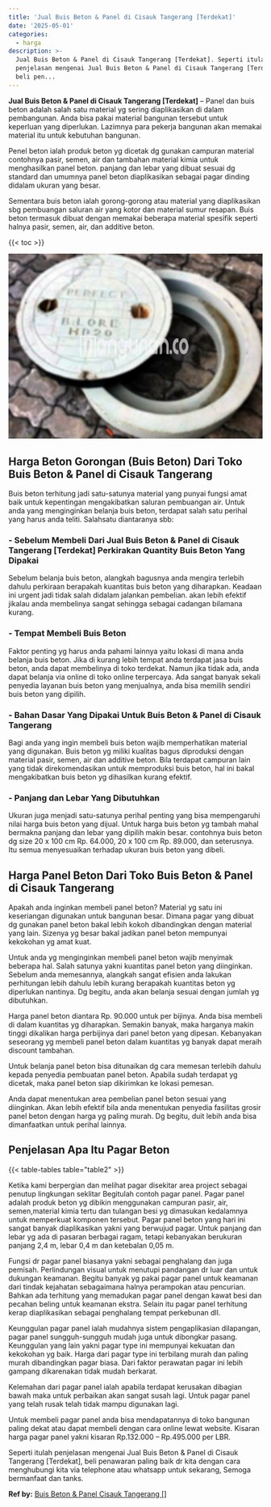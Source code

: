 ```yaml
---
title: 'Jual Buis Beton & Panel di Cisauk Tangerang [Terdekat]'
date: '2025-05-01'
categories:
  - harga
description: >-
  Jual Buis Beton & Panel di Cisauk Tangerang [Terdekat]. Seperti itulah
  penjelasan mengenai Jual Buis Beton & Panel di Cisauk Tangerang [Terdekat],
  beli pen...
---
```


**Jual Buis Beton & Panel di Cisauk Tangerang \[Terdekat\]** – Panel dan buis beton adalah salah satu material yg sering diaplikasikan di dalam pembangunan. Anda bisa pakai material bangunan tersebut untuk keperluan yang diperlukan. Lazimnya para pekerja bangunan akan memakai material itu untuk kebutuhan bangunan.

Penel beton ialah produk beton yg dicetak dg gunakan campuran material contohnya pasir, semen, air dan tambahan material kimia untuk menghasilkan panel beton. panjang dan lebar yang dibuat sesuai dg standard dan umumnya panel beton diaplikasikan sebagai pagar dinding didalam ukuran yang besar.

Sementara buis beton ialah gorong-gorong atau material yang diaplikasikan sbg pembuangan saluran air yang kotor dan material sumur resapan. Buis beton termasuk dibuat dengan memakai beberapa material spesifik seperti halnya pasir, semen, air, dan additive beton.

{{< toc >}}

![Jual Buis Beton & Panel di Cisauk Tangerang [Terdekat]](/images/jual-panel-buis-beton-murah-65.png)

## Harga Beton Gorongan (Buis Beton) Dari Toko Buis Beton & Panel di Cisauk Tangerang

Buis beton terhitung jadi satu-satunya material yang punyai fungsi amat baik untuk kepentingan mengakibatkan saluran pembuangan air. Untuk anda yang menginginkan belanja buis beton, terdapat salah satu perihal yang harus anda teliti. Salahsatu diantaranya sbb:

### \- Sebelum Membeli Dari Jual Buis Beton & Panel di Cisauk Tangerang \[Terdekat\] Perkirakan Quantity Buis Beton Yang Dipakai

Sebelum belanja buis beton, alangkah bagusnya anda mengira terlebih dahulu perkiraan berapakah kuantitas buis beton yang diharapkan. Keadaan ini urgent jadi tidak salah didalam jalankan pembelian. akan lebih efektif jikalau anda membelinya sangat sehingga sebagai cadangan bilamana kurang.

### \- Tempat Membeli Buis Beton

Faktor penting yg harus anda pahami lainnya yaitu lokasi di mana anda belanja buis beton. Jika di kurang lebih tempat anda terdapat jasa buis beton, anda dapat membelinya di toko terdekat. Namun jika tidak ada, anda dapat belanja via online di toko online terpercaya. Ada sangat banyak sekali penyedia layanan buis beton yang menjualnya, anda bisa memilih sendiri buis beton yang dipilih.

### \- Bahan Dasar Yang Dipakai Untuk Buis Beton & Panel di Cisauk Tangerang

Bagi anda yang ingin membeli buis beton wajib memperhatikan material yang digunakan. Buis beton yg miliki kualitas bagus diproduksi dengan material pasir, semen, air dan additive beton. Bila terdapat campuran lain yang tidak direkomendasikan untuk memproduksi buis beton, hal ini bakal mengakibatkan buis beton yg dihasilkan kurang efektif.

### \- Panjang dan Lebar Yang Dibutuhkan

Ukuran juga menjadi satu-satunya perihal penting yang bisa mempengaruhi nilai harga buis beton yang dijual. Untuk harga buis beton yg tambah mahal bermakna panjang dan lebar yang dipilih makin besar. contohnya buis beton dg size 20 x 100 cm Rp. 64.000, 20 x 100 cm Rp. 89.000, dan seterusnya. Itu semua menyesuaikan terhadap ukuran buis beton yang dibeli.

## Harga Panel Beton Dari Toko Buis Beton & Panel di Cisauk Tangerang

Apakah anda inginkan membeli panel beton? Material yg satu ini keseriangan digunakan untuk bangunan besar. Dimana pagar yang dibuat dg gunakan panel beton bakal lebih kokoh dibandingkan dengan material yang lain. Sizenya yg besar bakal jadikan panel beton mempunyai kekokohan yg amat kuat.

Untuk anda yg menginginkan membeli panel beton wajib menyimak beberapa hal. Salah satunya yakni kuantitas panel beton yang diinginkan. Sebelum anda memesannya, alangkah sangat efisien anda lakukan perhitungan lebih dahulu lebih kurang berapakah kuantitas beton yg diperlukan nantinya. Dg begitu, anda akan belanja sesuai dengan jumlah yg dibutuhkan.

Harga panel beton diantara Rp. 90.000 untuk per bijinya. Anda bisa membeli di dalam kuantitas yg diharapkan. Semakin banyak, maka harganya makin tinggi dikalikan harga perbijinya dari panel beton yang dipesan. Kebanyakan seseorang yg membeli panel beton dalam kuantitas yg banyak dapat meraih discount tambahan.

Untuk belanja panel beton bisa ditunaikan dg cara memesan terlebih dahulu kepada penyedia pembuatan panel beton. Apabila sudah terdapat yg dicetak, maka panel beton siap dikirimkan ke lokasi pemesan.

Anda dapat menentukan area pembelian panel beton sesuai yang diinginkan. Akan lebih efektif bila anda menentukan penyedia fasilitas grosir panel beton dengan harga yg paling murah. Dg begitu, duit lebih anda bisa dimanfaatkan untuk perihal lainnya.

## Penjelasan Apa Itu Pagar Beton

{{< table-tables table="table2" >}}

Ketika kami berpergian dan melihat pagar disekitar area project sebagai penutup lingkungan seklitar Begitulah contoh pagar panel. Pagar panel adalah produk beton yg dibikin menggunakan campuran pasir, air, semen,material kimia tertu dan tulangan besi yg dimasukan kedalamnya untuk memperkuat komponen tersebut. Pagar panel beton yang hari ini sangat banyak diaplikasikan yakni yang berwujud pagar. Untuk panjang dan lebar yg ada di pasaran berbagai ragam, tetapi kebanyakan berukuran panjang 2,4 m, lebar 0,4 m dan ketebalan 0,05 m.

Fungsi dr pagar panel biasanya yakni sebagai penghalang dan juga pemisah. Perlindungan visual untuk menutupi pandangan dr luar dan untuk dukungan keamanan. Begitu banyak yg pakai pagar panel untuk keamanan dari tindak kejahatan sebagaimana halnya perampokan atau pencurian. Bahkan ada terhitung yang memadukan pagar panel dengan kawat besi dan pecahan beling untuk keamanan ekstra. Selain itu pagar panel terhitung kerap diaplikasikan sebagai penghalang tempat perkebunan dll.

Keunggulan pagar panel ialah mudahnya sistem pengaplikasian dilapangan, pagar panel sungguh-sungguh mudah juga untuk dibongkar pasang. Keunggulan yang lain yakni pagar type ini mempunyai kekuatan dan kekokohan yg baik. Harga dari pagar type ini terbilang murah dan paling murah dibandingkan pagar biasa. Dari faktor perawatan pagar ini lebih gampang dikarenakan tidak mudah berkarat.

Kelemahan dari pagar panel ialah apabila terdapat kerusakan dibagian bawah maka untuk perbaikan akan sangat susah lagi. Untuk pagar panel yang telah rusak telah tidak mampu digunakan lagi.

Untuk membeli pagar panel anda bisa mendapatannya di toko bangunan paling dekat atau dapat membeli dengan cara online lewat website. Kisaran harga pagar panel yakni kisaran Rp.132.000 – Rp.495.000 per LBR.

Seperti itulah penjelasan mengenai Jual Buis Beton & Panel di Cisauk Tangerang \[Terdekat\], beli penawaran paling baik dr kita dengan cara menghubungi kita via telephone atau whatsapp untuk sekarang, Semoga bermanfaat dan tanks.

**Ref by:** [Buis Beton & Panel Cisauk Tangerang []](https://id.wikipedia.org/wiki/Buis)
